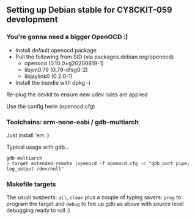 ## Setting up Debian stable for CY8CKIT-059 development

### You're gonna need a bigger OpenOCD :)

 * Install default openocd package
 * Pull the following from SID (via packages.debian.org/openocd)
     * openocd (0.10.0+g20200819-1)
     * libjim0.79 (0.79-dfsg0-2)
     * libjaylink0 (0.2.0-1)
 * Install the bundle with dpkg -i

Re-plug the devkit to ensure new udev rules are applied

Use the config herin (openocd.cfg)

### Toolchains: arm-none-eabi / gdb-multiarch

Just install 'em :)

Typical usage with gdb...

```
gdb-multiarch
> target extended-remote |openocd -f openocd.cfg -c "gdb_port pipe; log_output /dev/null"
```

### Makefile targets

The usual suspects: `all`, `clean` plus a couple of typing savers: `prog` to program the target
and `debug` to fire up gdb as above with source level debugging ready to roll :)
